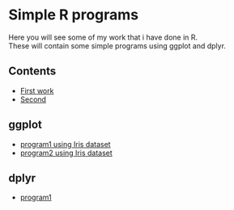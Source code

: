 # Simple R programs  
Here you will see some of my work that i have done in R.  
These will contain some simple programs using ggplot and dplyr.  

## Contents  
- [First work](./my2.Rmd)
- [Second](./my2.Rmd)  

## ggplot  
- [program1 using Iris dataset]()  
- [program2 using Iris dataset]()  

## dplyr  
- [program1]()   
